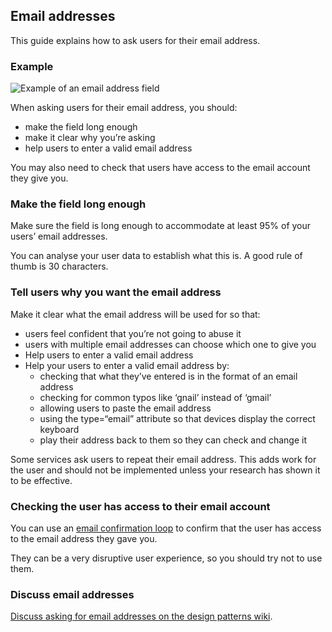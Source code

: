 ## Email addresses

This guide explains how to ask users for their email address.


### Example

![Example of an email address field](/documentation/components/email-addresses/emailaddress.png)

When asking users for their email address, you should:

- make the field long enough
- make it clear why you’re asking
- help users to enter a valid email address

You may also need to check that users have access to the email account they give you.


### Make the field long enough

Make sure the field is long enough to accommodate at least 95% of your users’ email addresses.

You can analyse your user data to establish what this is. A good rule of thumb is 30 characters.


### Tell users why you want the email address

Make it clear what the email address will be used for so that:

- users feel confident that you’re not going to abuse it
- users with multiple email addresses can choose which one to give you
- Help users to enter a valid email address
- Help your users to enter a valid email address by:
	- checking that what they’ve entered is in the format of an email address
	- checking for common typos like ‘gnail’ instead of ‘gmail’
	- allowing users to paste the email address
	- using the type=“email” attribute so that devices display the correct keyboard
	- play their address back to them so they can check and change it

Some services ask users to repeat their email address. This adds work for the user and should not be implemented unless your research has shown it to be effective.


### Checking the user has access to their email account

You can use an [email confirmation loop](#email-confirmation-loops) to confirm that the user has access to the email address they gave you.

They can be a very disruptive user experience, so you should try not to use them.

### Discuss email addresses

[Discuss asking for email addresses on the design patterns wiki](https://designpatterns.hackpad.com/Knowledge-based-authentication-Nc91dMM61BZ).